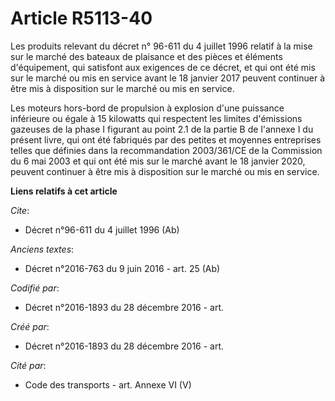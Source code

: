 # Article R5113-40

Les produits relevant du décret n° 96-611 du 4 juillet 1996 relatif à la mise sur le marché des bateaux de plaisance et des
pièces et éléments d'équipement, qui satisfont aux exigences de ce décret, et qui ont été mis sur le marché ou mis en service
avant le 18 janvier 2017 peuvent continuer à être mis à disposition sur le marché ou mis en service.

Les moteurs hors-bord de propulsion à explosion d'une puissance inférieure ou égale à 15 kilowatts qui respectent les limites
d'émissions gazeuses de la phase I figurant au point 2.1 de la partie B de l'annexe I du présent livre, qui ont été fabriqués
par des petites et moyennes entreprises telles que définies dans la recommandation 2003/361/CE de la Commission du 6 mai 2003
et qui ont été mis sur le marché avant le 18 janvier 2020, peuvent continuer à être mis à disposition sur le marché ou mis en
service.

**Liens relatifs à cet article**

_Cite_:

  - Décret n°96-611 du 4 juillet 1996 (Ab)

_Anciens textes_:

  - Décret n°2016-763 du 9 juin 2016 - art. 25 (Ab)

_Codifié par_:

  - Décret n°2016-1893 du 28 décembre 2016 - art.

_Créé par_:

  - Décret n°2016-1893 du 28 décembre 2016 - art.

_Cité par_:

  - Code des transports - art. Annexe VI (V)
